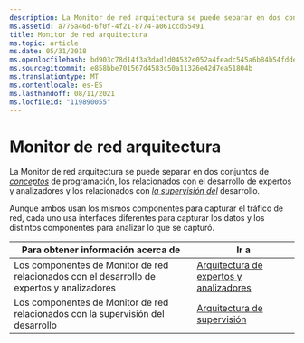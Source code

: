 ```yaml
---
description: La Monitor de red arquitectura se puede separar en dos conjuntos de conceptos de programación, los relacionados con el desarrollo de expertos y analizadores y los relacionados con la supervisión del desarrollo.
ms.assetid: a775a46d-6f0f-4f21-8774-a061ccd55491
title: Monitor de red arquitectura
ms.topic: article
ms.date: 05/31/2018
ms.openlocfilehash: bd903c78d14f3a3dad1d04532e052a4feadc545a6b84b54fdde66acd7c793c6c
ms.sourcegitcommit: e858bbe701567d4583c50a11326e42d7ea51804b
ms.translationtype: MT
ms.contentlocale: es-ES
ms.lasthandoff: 08/11/2021
ms.locfileid: "119890055"
---
```

# <a name="network-monitor-architecture"></a>Monitor de red arquitectura

La Monitor de red arquitectura se puede separar en dos conjuntos de [](e.md) [*conceptos*](p.md) de programación, los relacionados con el desarrollo de expertos y analizadores y los relacionados con [*la supervisión del*](m.md) desarrollo.

Aunque ambos usan los mismos componentes para capturar el tráfico de red, cada uno usa interfaces diferentes para capturar los datos y los distintos componentes para analizar lo que se capturó.



| Para obtener información acerca de                                                         | Ir a                                                                |
|----------------------------------------------------------------------------|----------------------------------------------------------------------|
| Los componentes de Monitor de red relacionados con el desarrollo de expertos y analizadores | [Arquitectura de expertos y analizadores](expert-and-parser-architecture.md) |
| Los componentes de Monitor de red relacionados con la supervisión del desarrollo           | [Arquitectura de supervisión](monitor-architecture.md)                     |



 

 

 



